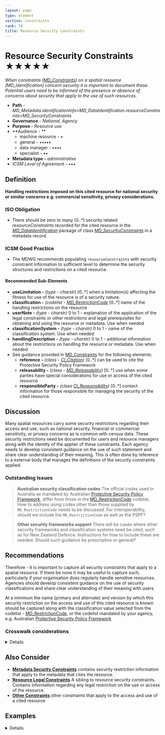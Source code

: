 ```yaml
---
layout: page
type: element
section: Constraints
rank: 70
title: Resource Security Constraints
---
```

# Resource Security Constraints ★★★★★
*When constraints ([MD_Constraints](./class-md_constraints.html)) on a spatial resource [MD_Identification] concern security it is important to document these. Potential users need to be informed of the presence or absence of concerns about security that apply to the use of such resources.*

- **Path** - *MD_Metadata.identificationInfo>MD_DataIdentification.resourceConstraints>MD_SecurityConstraints*
- **Governance** - *National, Agency*
- **Purpose -** *Resource use*
- **Audience - **
  - machine resource - ⭑
  - general - ⭑⭑⭑⭑⭑
  - data manager - ⭑⭑⭑⭑
  - specialist - ⭑⭑
- **Metadata type -** *administrative*
- *ICSM Level of Agreement* - ⭑⭑⭑

## Definition
**Handling restrictions imposed on this cited resource for national security or similar concerns e.g. commercial sensitivity, privacy considerations.**

### ISO Obligation
- There should be zero to many [0..\*] security related *resourceConstraints* recorded for the cited resource in the  *[MD_DataIdentification](./class-MD_DataIdentification)* package of class *[MD_SecurityConstraints](./class-MD_SecurityConstraints)* in a metadata record.

### ICSM Good Practice
- The MDWG recommends populating  `resourceConstraints`  with security constraint information to sufficient level to determine the security structures and  restrictions on a cited resource.

#### Recommended Sub-Elements
- **useLimitation -** (*type - charstr*) [0..\*] when a limitation(s) affecting the fitness for use of the resource is of a security nature. 
- **classification -** *(codelist - [MD_RestrictionCode](./class-MD_SecurityConstraints#md_restrictioncode)* [0..\*] name of the handling restrictions on the resource
- **userNote -** *(type - charstr)*  0 to 1 - explanation of the application of the legal constraints or other restrictions and legal prerequisites for obtaining and using the resource or metadata. Use when needed
- **classificationSystem -** *(type - charstr)*  0 to 1 - name of the classification system. Use when needed
- **handlingDescription -** *(type - charstr)*  0 to 1 - additional information about the restrictions on handling the resource or metadata. Use when needed
- See guidance provided in [MD_Constraints](./class-md_constraints) for the following elements:
  - **reference -** *(class - [CI_Citation](./class-CI_Citation))* [0..\*] can be used to cite the Protective Security Policy Framework
  - **releasability -** *(class - [MD_Releasability](http://wiki.esipfed.org/index.php/MD_Releasability))* [0..\*] use when some parties have special considerations for use or access of the cited resource
  - **responsibleParty -** *(class [CI_Responsibility](./class-CI_Responsibility))* [0..\*] contact information for those responsible for managing the security of the cited resource.

## Discussion
Many spatial resources carry some security restrictions regarding their access and use, such as national security, financial or commercial sensitivity, or privacy concerns as is common with census data. These security restrictions  need be documented for users and resource managers along with the identity of the applier of these constraints.  Each agency needs to develop consistent guidance on the use of such statement and share clear understanding of their meaning.  This is often done by reference to a external body that manages the definitions of the security constraints applied.

### Outstanding Issues

> **Australian security classification codes**
The official codes used in Australia as mandated by Australian [Protective Security Policy Framework](https://www.protectivesecurity.gov.au/Pages/default.aspx), differ from those in the [MD_RestrictionCode](./class-MD_SecurityConstraints#undefinedmd_restrictioncode) codelist. How to address using codes other than those supplied by `MD_RestrictionCode` needs to be discussed. For interoperability, should we include the `MD_RestrictionCode` as well as the PSPF?

> **Other security frameworks support**
There will be cases where other security frameworks and classification systems need be cited, such as for New Zealand Defence. Instructions for how to include these are needed. Should such guidance be prescriptive or general?

## Recommendations
Therefore - It is important to capture all security constraints that apply to a spatial resource. If there be none it may be useful to capture such, particularly if your organisation does regularly handle sensitive resources. Agencies should develop consistent guidance on the use of security classifications and share clear understanding of their meaning with users. 

At a minimum the name (primary and alternate) and version by which this security restriction on the access and use of this cited resource is known should be captured along with the classification value selected from the codelist - [MD_RestrictionCode](./class-MD_SecurityConstraints#md_restrictioncode), or the codelist mandated by your agency, e.g. Australian [Protective Security Policy Framework](https://www.protectivesecurity.gov.au/Pages/default.aspx)

### Crosswalk considerations

<details>

#### ISO19139
See guidance provided in [MD_Constraints](./class-md_constraints)

#### RIF-CS
Maps to the agregate `Rights/@accessRights`

</details>

## Also Consider
- **[Metadata Security Constraints](./MetadataSecurityConstraints)** contains security restriction information that apply to the metadata that cites the resource.
- **[Resource Legal Constraints](./ResourceLegalConstraints)**  A sibling to resource security constraints. Contains information regarding any legal restriction on the use or access of the resource.
- **[Other Constraints ](./class-md_constraints)**  other constraints that apply to the access and use of a cited resource

## Examples

<details>

### XML

```
<mdb:MD_Metadata>
....
  <mdb:identificationInfo>
    <mri:MD_DataIdentification>
    ....
       <mri:resourceConstraints>
            <mco:MD_LegalConstraints>
               <mco:useLimitation>
                  <gco:CharacterString>Not to be used for navigation</gco:CharacterString>
               </mco:useLimitation>
               <mco:reference>
                  <cit:CI_Citation>
                     <cit:title>
                        <gco:CharacterString>“Creative Commons Attribution 4.0 International Licence”</gco:CharacterString>
                     </cit:title>
                     <cit:citedResponsibleParty>
                        <cit:CI_Responsibility>
                           <cit:role>
                              <cit:CI_RoleCode codeList="https://schemas.isotc211.org/19115/resources/Codelist/cat/codelists.xml#CI_RoleCode"
                                               codeListValue="rightsHolder"/>
                           </cit:role>
                           <cit:party>
                              <cit:CI_Organisation>
                                 <cit:name>
                                    <gco:CharacterString>OpenWork Ltd</gco:CharacterString>
                                 </cit:name>
                                 <cit:contactInfo>
                                    <cit:CI_Contact>
                                       <cit:address>
                                          <cit:CI_Address>
                                             <cit:electronicMailAddress>
                                                <gco:CharacterString>info@openwork.nz</gco:CharacterString>
                                             </cit:electronicMailAddress>
                                          </cit:CI_Address>
                                       </cit:address>
                                    </cit:CI_Contact>
                                 </cit:contactInfo>
                              </cit:CI_Organisation>
                           </cit:party>
                        </cit:CI_Responsibility>
                     </cit:citedResponsibleParty>
                  </cit:CI_Citation>
               </mco:reference>
               <mco:accessConstraints>
                  <mco:MD_RestrictionCode codeListValue="copyright"
                                          codeList="https://schemas.isotc211.org/19115/resources/Codelist/cat/codelists.xml#MD_RestrictionCode"/>
               </mco:accessConstraints>
               <mco:useConstraints>
                  <mco:MD_RestrictionCode codeListValue="otherRestrictions"
                                          codeList="https://schemas.isotc211.org/19115/resources/Codelist/cat/codelists.xml#MD_RestrictionCode"/>
               </mco:useConstraints>
               <mco:otherConstraints>
                  <gco:CharacterString>For non-commercial purposes only</gco:CharacterString>
               </mco:otherConstraints>
            </mco:MD_LegalConstraints>
         </mri:resourceConstraints>
     ....
     </mri:MD_DataIdentification>
</mdb:identificationInfo>
....
</mdb:MD_Metadata>
```

### UML diagrams

Recommended elements highlighted in Yellow
![resourceSecurityConstraints](../images/ResourceSecurityConstraintsUML.png)

</details>

